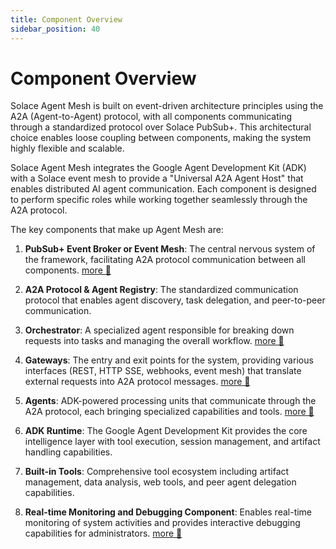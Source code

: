 ```yaml
---
title: Component Overview
sidebar_position: 40
---
```


# Component Overview

Solace Agent Mesh is built on event-driven architecture principles using the A2A (Agent-to-Agent) protocol, with all components communicating through a standardized protocol over Solace PubSub+. This architectural choice enables loose coupling between components, making the system highly flexible and scalable.

Solace Agent Mesh integrates the Google Agent Development Kit (ADK) with a Solace event mesh to provide a "Universal A2A Agent Host" that enables distributed AI agent communication. Each component is designed to perform specific roles while working together seamlessly through the A2A protocol.

The key components that make up Agent Mesh are:

1. **PubSub+ Event Broker or Event Mesh**: The central nervous system of the framework, facilitating A2A protocol communication between all components. [more 🔗](https://solace.com/products/event-broker/)

2. **A2A Protocol & Agent Registry**: The standardized communication protocol that enables agent discovery, task delegation, and peer-to-peer communication.

3. **Orchestrator**: A specialized agent responsible for breaking down requests into tasks and managing the overall workflow. [more 🔗](../concepts/orchestrator.md)

4. **Gateways**: The entry and exit points for the system, providing various interfaces (REST, HTTP SSE, webhooks, event mesh) that translate external requests into A2A protocol messages. [more 🔗](../concepts/gateways.md)

5. **Agents**: ADK-powered processing units that communicate through the A2A protocol, each bringing specialized capabilities and tools. [more 🔗](../concepts/agents.md)

6. **ADK Runtime**: The Google Agent Development Kit provides the core intelligence layer with tool execution, session management, and artifact handling capabilities.

7. **Built-in Tools**: Comprehensive tool ecosystem including artifact management, data analysis, web tools, and peer agent delegation capabilities.

8. **Real-time Monitoring and Debugging Component**: Enables real-time monitoring of system activities and provides interactive debugging capabilities for administrators. [more 🔗](../deployment/observability.md)
